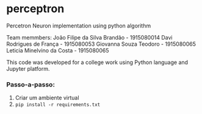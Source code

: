 # perceptron
Percetron Neuron implementation using python algorithm


Team memmbers:
João Filipe da Silva Brandão - 1915080014
Davi Rodrigues de França - 1915080053
Giovanna Souza Teodoro - 1915080065
Leticia Minelvino da Costa - 1915080065

This code was developed for a college work using Python language and Jupyter platform.

### Passo-a-passo:
1. Criar um ambiente virtual
2. `pip install -r requirements.txt`
